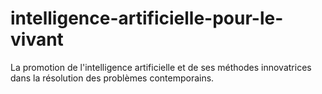 # intelligence-artificielle-pour-le-vivant
La promotion de l'intelligence artificielle et de ses méthodes innovatrices dans la résolution des problèmes contemporains.
